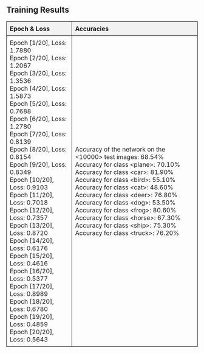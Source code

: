 <!DOCTYPE html>
<html lang="en">
<head>
    <meta charset="UTF-8">
    <meta name="viewport" content="width=device-width, initial-scale=1.0">
    <title>Training Results</title>
    <style>
        table {
            width: 100%;
            border-collapse: collapse;
        }
        th, td {
            border: 1px solid black;
            padding: 8px;
            text-align: left;
        }
        th {
            background-color: #f2f2f2;
        }
    </style>
</head>
<body>
    <h2>Training Results</h2>
    <table>
        <tr>
            <th>Epoch & Loss</th>
            <th>Accuracies</th>
        </tr>
        <tr>
            <td>
                Epoch [1/20], Loss: 1.7880<br>
                Epoch [2/20], Loss: 1.2067<br>
                Epoch [3/20], Loss: 1.3536<br>
                Epoch [4/20], Loss: 1.5873<br>
                Epoch [5/20], Loss: 0.7688<br>
                Epoch [6/20], Loss: 1.2780<br>
                Epoch [7/20], Loss: 0.8139<br>
                Epoch [8/20], Loss: 0.8154<br>
                Epoch [9/20], Loss: 0.8349<br>
                Epoch [10/20], Loss: 0.9103<br>
                Epoch [11/20], Loss: 0.7018<br>
                Epoch [12/20], Loss: 0.7357<br>
                Epoch [13/20], Loss: 0.8720<br>
                Epoch [14/20], Loss: 0.6176<br>
                Epoch [15/20], Loss: 0.4616<br>
                Epoch [16/20], Loss: 0.5377<br>
                Epoch [17/20], Loss: 0.8989<br>
                Epoch [18/20], Loss: 0.6780<br>
                Epoch [19/20], Loss: 0.4859<br>
                Epoch [20/20], Loss: 0.5643<br>
            </td>
            <td>
                Accuracy of the network on the &lt;10000&gt; test images: 68.54%<br>
                Accuracy for class &lt;plane&gt;: 70.10%<br>
                Accuracy for class &lt;car&gt;: 81.90%<br>
                Accuracy for class &lt;bird&gt;: 55.10%<br>
                Accuracy for class &lt;cat&gt;: 48.60%<br>
                Accuracy for class &lt;deer&gt;: 76.80%<br>
                Accuracy for class &lt;dog&gt;: 53.50%<br>
                Accuracy for class &lt;frog&gt;: 80.60%<br>
                Accuracy for class &lt;horse&gt;: 67.30%<br>
                Accuracy for class &lt;ship&gt;: 75.30%<br>
                Accuracy for class &lt;truck&gt;: 76.20%<br>
            </td>
        </tr>
    </table>
</body>
</html>

